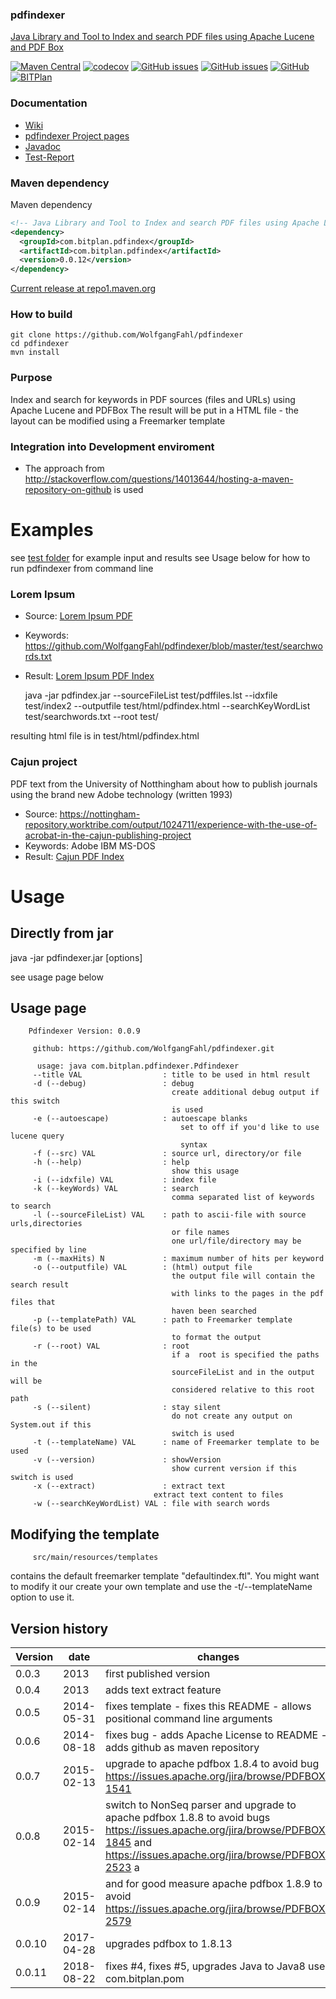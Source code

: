 ### pdfindexer
[Java Library and Tool to Index and search PDF files using Apache Lucene and PDF Box](http://www.bitplan.com/PdfIndexer)

[![Maven Central](https://img.shields.io/maven-central/v/com.bitplan.pdfindex/com.bitplan.pdfindex.svg)](https://search.maven.org/artifact/com.bitplan.pdfindex/com.bitplan.pdfindex/0.0.11/jar)
[![codecov](https://codecov.io/gh/WolfgangFahl/pdfindexer/branch/master/graph/badge.svg)](https://codecov.io/gh/WolfgangFahl/pdfindexer)
[![GitHub issues](https://img.shields.io/github/issues/WolfgangFahl/pdfindexer.svg)](https://github.com/WolfgangFahl/pdfindexer/issues)
[![GitHub issues](https://img.shields.io/github/issues-closed/WolfgangFahl/pdfindexer.svg)](https://github.com/WolfgangFahl/pdfindexer/issues/?q=is%3Aissue+is%3Aclosed)
[![GitHub](https://img.shields.io/github/license/WolfgangFahl/pdfindexer.svg)](https://www.apache.org/licenses/LICENSE-2.0)
[![BITPlan](http://wiki.bitplan.com/images/wiki/thumb/3/38/BITPlanLogoFontLessTransparent.png/198px-BITPlanLogoFontLessTransparent.png)](http://www.bitplan.com)

### Documentation
* [Wiki](http://www.bitplan.com/PdfIndexer)
* [pdfindexer Project pages](https://WolfgangFahl.github.io/pdfindexer)
* [Javadoc](https://WolfgangFahl.github.io/pdfindexer/apidocs/index.html)
* [Test-Report](https://WolfgangFahl.github.io/pdfindexer/surefire-report.html)
### Maven dependency

Maven dependency
```xml
<!-- Java Library and Tool to Index and search PDF files using Apache Lucene and PDF Box http://www.bitplan.com/PdfIndexer -->
<dependency>
  <groupId>com.bitplan.pdfindex</groupId>
  <artifactId>com.bitplan.pdfindex</artifactId>
  <version>0.0.12</version>
</dependency>
```

[Current release at repo1.maven.org](http://repo1.maven.org/maven2/com/bitplan/pdfindex/com.bitplan.pdfindex/0.0.11/)

### How to build
```
git clone https://github.com/WolfgangFahl/pdfindexer
cd pdfindexer
mvn install
```

### Purpose
Index and search for keywords in PDF sources (files and URLs) using Apache Lucene and PDFBox
The result will be put in a HTML file - the layout can be modified using a Freemarker template

### Integration into Development enviroment
* The approach from http://stackoverflow.com/questions/14013644/hosting-a-maven-repository-on-github is used

# Examples
see [test folder](https://github.com/WolfgangFahl/pdfindexer/tree/master/test) for example input and results
see Usage below for how to run pdfindexer from command line

### Lorem Ipsum
* Source: [Lorem Ipsum PDF](https://github.com/WolfgangFahl/pdfindexer/blob/master/test/pdfsource1/LoremIpsum.pdf "Click to open PDF source")
* Keywords: https://github.com/WolfgangFahl/pdfindexer/blob/master/test/searchwords.txt
* Result:  [Lorem Ipsum PDF Index](https://github.com/WolfgangFahl/pdfindexer/blob/master/test/pdfindex.html "Click to open html source")

    java -jar pdfindex.jar --sourceFileList test/pdffiles.lst --idxfile test/index2 --outputfile test/html/pdfindex.html --searchKeyWordList test/searchwords.txt --root test/ 
     
resulting html file is in test/html/pdfindex.html

### Cajun project 
PDF text from the University of Notthingham about how to publish journals using the brand new Adobe technology (written 1993)
* Source: https://nottingham-repository.worktribe.com/output/1024711/experience-with-the-use-of-acrobat-in-the-cajun-publishing-project
* Keywords: Adobe IBM MS-DOS
* Result: [Cajun PDF Index](https://github.com/WolfgangFahl/pdfindexer/blob/master/test/cajun.html "Click to open HTML source") 

# Usage
## Directly from jar
  java -jar pdfindexer.jar [options]
  
see usage page below
  
## Usage page
		Pdfindexer Version: 0.0.9
		
		 github: https://github.com/WolfgangFahl/pdfindexer.git
		
		  usage: java com.bitplan.pdfindexer.Pdfindexer
		 --title VAL                  : title to be used in html result
		 -d (--debug)                 : debug
		                                create additional debug output if this switch
		                                is used
		 -e (--autoescape)            : autoescape blanks
			                              set to off if you'd like to use lucene query
			                              syntax		                                
		 -f (--src) VAL               : source url, directory/or file
		 -h (--help)                  : help
		                                show this usage
		 -i (--idxfile) VAL           : index file
		 -k (--keyWords) VAL          : search
		                                comma separated list of keywords to search
		 -l (--sourceFileList) VAL    : path to ascii-file with source urls,directories
		                                or file names
		                                one url/file/directory may be specified by line
		 -m (--maxHits) N             : maximum number of hits per keyword
		 -o (--outputfile) VAL        : (html) output file
		                                the output file will contain the search result
		                                with links to the pages in the pdf files that
		                                haven been searched
		 -p (--templatePath) VAL      : path to Freemarker template file(s) to be used
		                                to format the output
		 -r (--root) VAL              : root
		                                if a  root is specified the paths in the
		                                sourceFileList and in the output will be
		                                considered relative to this root path
		 -s (--silent)                : stay silent
		                                do not create any output on System.out if this
		                                switch is used
		 -t (--templateName) VAL      : name of Freemarker template to be used
		 -v (--version)               : showVersion
		                                show current version if this switch is used
		 -x (--extract)               : extract text
                                    extract text content to files	                                
		 -w (--searchKeyWordList) VAL : file with search words

## Modifying the template
		 src/main/resources/templates 
contains the default freemarker template "defaultindex.ftl". 
You  might want to modify it our create your own template and use the -t/--templateName option to use it.
## Version history
| Version | date  | changes
| ------- | ----- | -------
| 0.0.3 | 2013      | first published version
| 0.0.4 | 2013      | adds text extract feature
| 0.0.5 | 2014-05-31| fixes template - fixes this README  - allows positional command line arguments
| 0.0.6 | 2014-08-18| fixes bug - adds Apache License to README - adds github as maven repository
| 0.0.7 | 2015-02-13| upgrade to apache pdfbox 1.8.4 to avoid bug https://issues.apache.org/jira/browse/PDFBOX-1541
| 0.0.8 | 2015-02-14| switch to NonSeq parser and upgrade to apache pdfbox 1.8.8 to avoid bugs https://issues.apache.org/jira/browse/PDFBOX-1845 and https://issues.apache.org/jira/browse/PDFBOX-2523 a
| 0.0.9 | 2015-02-14| and for good measure apache pdfbox 1.8.9 to avoid https://issues.apache.org/jira/browse/PDFBOX-2579
| 0.0.10 | 2017-04-28| upgrades pdfbox to 1.8.13
| 0.0.11 | 2018-08-22| fixes #4, fixes #5, upgrades Java to Java8 uses com.bitplan.pom
